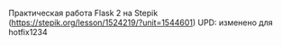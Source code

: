 Практическая работа Flask 2 на Stepik (https://stepik.org/lesson/1524219/?unit=1544601)
UPD: изменено для hotfix1234
